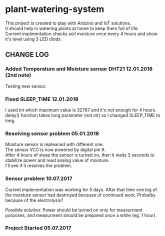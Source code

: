 # plant-watering-system  

This project is created to play with Arduino and IoT solutions.  
It should help in watering plants at home to keep them full of life.  
Current implmentation checks soil moisture once every 4 hours and show it's level using 3 LED diods.  


## CHANGE LOG  

### Added Temperature and Moisture sensor DHT21 12.01.2018 (2nd note)

Testing new sensor.

### Fixed SLEEP_TIME 12.01.2018

I used int which maximum value is 32767 and it's not enough for 4 hours.  
delay() function takes long parameter (not int) so I changed SLEEP_TIME to long.  

### Resolving sensor problem 05.01.2018

Moisture sensor is repleaced with different one.  
The sensor VCC is now powered by digital pin 9.  
After 4 hours of sleep the sensor is turned on, then it waits 3 seconds to stabilize power and read analog value of moisture.  
I'll see if it resolves the problem.

### Sensor problem 10.07.2017

Current implementation was working for 5 days. 
After that time one leg of the moisture sensor had destroyed because of continued work.
Probalby because of the electrolysis?

Possible solution:
Power should be turned on only for measurment purposes, and measurment should be prepared once a while (eg. 1 hour).

### Project Started 05.07.2017

